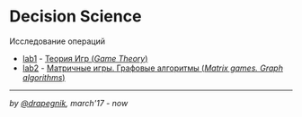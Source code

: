 # Decision Science
Исследование операций

* [lab1](https://github.com/Drapegnik/bsu/tree/master/decision-science/lab1) - [Теория Игр (*Game Theory*)](https://drapegnik.github.io/bsu/decision-science/lab1/lab1.pdf)
* [lab2](https://github.com/Drapegnik/bsu/tree/master/decision-science/lab2) - [Матричные игры. Графовые алгоритмы (*Matrix games. Graph algorithms*)](https://drapegnik.github.io/bsu/decision-science/lab2/lab2.pdf)

***

*by [@drapegnik](https://github.com/Drapegnik), march'17 - now*